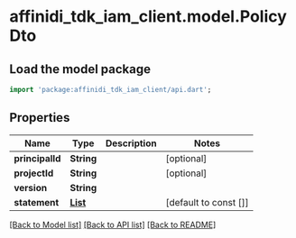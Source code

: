 # affinidi_tdk_iam_client.model.PolicyDto

## Load the model package

```dart
import 'package:affinidi_tdk_iam_client/api.dart';
```

## Properties

| Name            | Type                                                  | Description | Notes                 |
| --------------- | ----------------------------------------------------- | ----------- | --------------------- |
| **principalId** | **String**                                            |             | [optional]            |
| **projectId**   | **String**                                            |             | [optional]            |
| **version**     | **String**                                            |             |
| **statement**   | [**List<PolicyStatementDto>**](PolicyStatementDto.md) |             | [default to const []] |

[[Back to Model list]](../README.md#documentation-for-models) [[Back to API list]](../README.md#documentation-for-api-endpoints) [[Back to README]](../README.md)
